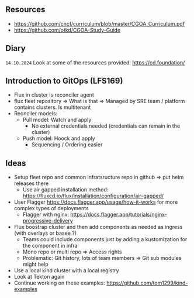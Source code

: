 ## Resources
* https://github.com/cncf/curriculum/blob/master/CGOA_Curriculum.pdf
* https://github.com/otkd/CGOA-Study-Guide

## Diary
`14.10.2024`
Look at some of the resources provided:
https://cd.foundation/

## Introduction to GitOps (LFS169)
* Flux in cluster is reconciler agent
* flux fleet repository => What is that => Managed by SRE team / platform contains clusters. Is multitenant
* Reonciler models:
  * Pull model: Watch and apply
    * No external credentials needed (credentials can remain in the cluster)
  * Push model: Hoock and apply
    * Sequencing / Ordering easier
## Ideas
* Setup fleet repo and common infratsructure repo in github => put helm releases there
  * Use air gapped installation method: https://fluxcd.io/flux/installation/configuration/air-gapped/
* User Flagger https://docs.flagger.app/usage/how-it-works for more complex types of deployments
  * Flagger with nginx: https://docs.flagger.app/tutorials/nginx-progressive-delivery
* Flux boostrap cluster and then add components as needed as ingress (with overlays or basee ?)
  * Teams could include components just by adding a kustomization for the component in infra  
  * Mono repo or multi repo => Access rights
  * Problematic: Git history, lots of team members => Git sub modules might help
* Use a local kind cluster with a local registry
* Look at Tekton again
* Continue working on these examples: https://github.com/tom1299/kind-examples